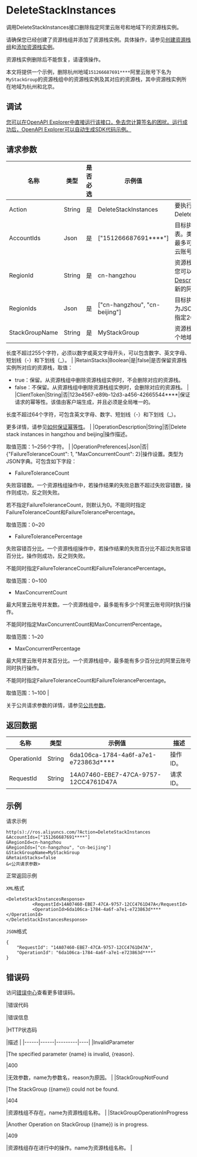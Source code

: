 # DeleteStackInstances

调用DeleteStackInstances接口删除指定阿里云账号和地域下的资源栈实例。

请确保您已经创建了资源栈组并添加了资源栈实例。具体操作，请参见[创建资源栈组](~~154662~~)和[添加资源栈实例](~~154767~~)。

资源栈实例删除后不能恢复，请谨慎操作。

本文将提供一个示例，删除杭州地域`151266687691****`阿里云账号下名为`MyStackGroup`的资源栈组中的资源栈实例及其对应的资源栈，其中资源栈实例所在地域为杭州和北京。

## 调试

[您可以在OpenAPI Explorer中直接运行该接口，免去您计算签名的困扰。运行成功后，OpenAPI Explorer可以自动生成SDK代码示例。](https://api.aliyun.com/#product=ROS&api=DeleteStackInstances&type=RPC&version=2019-09-10)

## 请求参数

|名称|类型|是否必选|示例值|描述|
|--|--|----|---|--|
|Action|String|是|DeleteStackInstances|要执行的操作，取值：DeleteStackInstances。 |
|AccountIds|Json|是|\["151266687691\*\*\*\*"\]|目标执行阿里云账号列表。类型为JSON列表。最多可以指定20个阿里云账号。 |
|RegionId|String|是|cn-hangzhou|资源栈组所属的地域ID。您可以调用[DescribeRegions](~~131035~~)查看最新的阿里云地域列表。 |
|RegionIds|Json|是|\["cn-hangzhou", "cn-beijing"\]|目标执行地域列表。类型为JSON列表。最多可以指定20个地域。 |
|StackGroupName|String|是|MyStackGroup|资源栈组名称。名称在单个地域内唯一。

 长度不超过255个字符，必须以数字或英文字母开头，可以包含数字、英文字母、短划线（-）和下划线（\_）。 |
|RetainStacks|Boolean|是|false|是否保留资源栈实例所对应的资源栈，取值：

 -   true：保留。从资源栈组中删除资源栈组实例时，不会删除对应的资源栈。
-   false：不保留。从资源栈组中删除资源栈组实例时，会删除对应的资源栈。 |
|ClientToken|String|否|123e4567-e89b-12d3-a456-42665544\*\*\*\*|保证请求的幂等性。该值由客户端生成，并且必须是全局唯一的。

 长度不超过64个字符，可包含英文字母、数字、短划线（-）和下划线（\_）。

 更多详情，请参见[如何保证幂等性](~~134212~~)。 |
|OperationDescription|String|否|Delete stack instances in hangzhou and beijing|操作描述。

 取值范围：1~256个字符。 |
|OperationPreferences|Json|否|\{"FailureToleranceCount": 1, "MaxConcurrentCount": 2\}|操作设置。类型为JSON字典。可包含如下字段：

 -   FailureToleranceCount

 失败容错数。一个资源栈组操作中，若操作结果的失败总数不超过失败容错数，操作则成功，反之则失败。

 若不指定FailureToleranceCount，则默认为0。不能同时指定FailureToleranceCount和FailureTolerancePercentage。

 取值范围：0~20

 -   FailureTolerancePercentage

 失败容错百分比。一个资源栈组操作中，若操作结果的失败百分比不超过失败容错百分比，操作则成功，反之则失败。

 不能同时指定FailureToleranceCount和FailureTolerancePercentage。

 取值范围：0~100

 -   MaxConcurrentCount

 最大阿里云账号并发数。一个资源栈组中，最多能有多少个阿里云账号同时执行操作。

 不能同时指定MaxConcurrentCount和MaxConcurrentPercentage。

 取值范围：1~20

 -   MaxConcurrentPercentage

 最大阿里云账号并发百分比。一个资源栈组中，最多能有多少百分比的阿里云账号同时执行操作。

 不能同时指定FailureToleranceCount和FailureTolerancePercentage。

 取值范围：1~100 |

关于公共请求参数的详情，请参见[公共参数](~~131957~~)。

## 返回数据

|名称|类型|示例值|描述|
|--|--|---|--|
|OperationId|String|6da106ca-1784-4a6f-a7e1-e723863d\*\*\*\*|操作ID。 |
|RequestId|String|14A07460-EBE7-47CA-9757-12CC4761D47A|请求ID。 |

## 示例

请求示例

```
http(s)://ros.aliyuncs.com/?Action=DeleteStackInstances
&AccountIds=["151266687691****"]
&RegionId=cn-hangzhou
&RegionIds=["cn-hangzhou", "cn-beijing"]
&StackGroupName=MyStackGroup
&RetainStacks=false
&<公共请求参数>
```

正常返回示例

`XML`格式

```
<DeleteStackInstancesResponse>
		  <RequestId>14A07460-EBE7-47CA-9757-12CC4761D47A</RequestId>
		  <OperationId>6da106ca-1784-4a6f-a7e1-e723863d****</OperationId>
</DeleteStackInstancesResponse>
```

`JSON`格式

```
{
    "RequestId": "14A07460-EBE7-47CA-9757-12CC4761D47A",
    "OperationId": "6da106ca-1784-4a6f-a7e1-e723863d****"
}
```

## 错误码

访问[错误中心](https://error-center.alibabacloud.com/status/product/ROS)查看更多错误码。

|错误代码

|错误信息

|HTTP状态码

|描述 |
|------|------|---------|----|
|InvalidParameter

|The specified parameter \{name\} is invalid, \{reason\}.

|400

|无效参数，name为参数名，reason为原因。 |
|StackGroupNotFound

|The StackGroup \(\{name\}\) could not be found.

|404

|资源栈组不存在。name为资源栈组名称。 |
|StackGroupOperationInProgress

|Another Operation on StackGroup \(\{name\}\) is in progress.

|409

|资源栈组存在进行中的操作。name为资源栈组名称。 |

